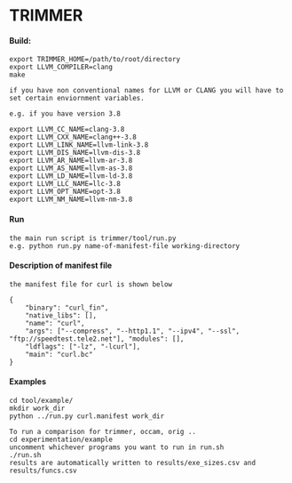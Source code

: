 # TRIMMER

#### Build:
      
    export TRIMMER_HOME=/path/to/root/directory
    export LLVM_COMPILER=clang
    make
    
    if you have non conventional names for LLVM or CLANG you will have to set certain enviornment variables.

    e.g. if you have version 3.8
    
    export LLVM_CC_NAME=clang-3.8
    export LLVM_CXX_NAME=clang++-3.8
    export LLVM_LINK_NAME=llvm-link-3.8
    export LLVM_DIS_NAME=llvm-dis-3.8
    export LLVM_AR_NAME=llvm-ar-3.8
    export LLVM_AS_NAME=llvm-as-3.8
    export LLVM_LD_NAME=llvm-ld-3.8
    export LLVM_LLC_NAME=llc-3.8
    export LLVM_OPT_NAME=opt-3.8
    export LLVM_NM_NAME=llvm-nm-3.8

#### Run
    
    the main run script is trimmer/tool/run.py
    e.g. python run.py name-of-manifest-file working-directory


#### Description of manifest file 
    
    the manifest file for curl is shown below

    {
        "binary": "curl_fin", 
        "native_libs": [], 
        "name": "curl", 
        "args": ["--compress", "--http1.1", "--ipv4", "--ssl", "ftp://speedtest.tele2.net"], "modules": [], 
        "ldflags": ["-lz", "-lcurl"], 
        "main": "curl.bc"
    }

#### Examples
     
    cd tool/example/
    mkdir work_dir
    python ../run.py curl.manifest work_dir      

    To run a comparison for trimmer, occam, orig ..
    cd experimentation/example
    uncomment whichever programs you want to run in run.sh
    ./run.sh
    results are automatically written to results/exe_sizes.csv and results/funcs.csv